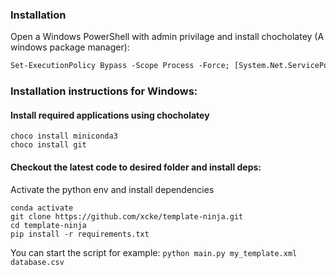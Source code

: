 ### Installation

Open a Windows PowerShell with admin privilage and install chocholatey (A windows package manager):

```ps
Set-ExecutionPolicy Bypass -Scope Process -Force; [System.Net.ServicePointManager]::SecurityProtocol = [System.Net.ServicePointManager]::SecurityProtocol -bor 3072; iex ((New-Object System.Net.WebClient).DownloadString('https://chocolatey.org/install.ps1'))
```

### Installation instructions for Windows:

#### Install required applications using chocholatey

```
choco install miniconda3
choco install git
```

#### Checkout the latest code to desired folder and install deps:

Activate the python env and install dependencies  
```
conda activate
git clone https://github.com/xcke/template-ninja.git
cd template-ninja
pip install -r requirements.txt
```
You can start the script for example: `python main.py my_template.xml database.csv`
